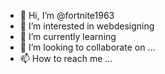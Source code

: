- 👋 Hi, I’m @fortnite1963
- 👀 I’m interested in webdesigning
- 🌱 I’m currently learning 
- 💞️ I’m looking to collaborate on ...
- 📫 How to reach me ...

<!---
fortnite1963/fortnite1963 is a ✨ special ✨ repository because its `README.md` (this file) appears on your GitHub profile.
You can click the Preview link to take a look at your changes.
--->

